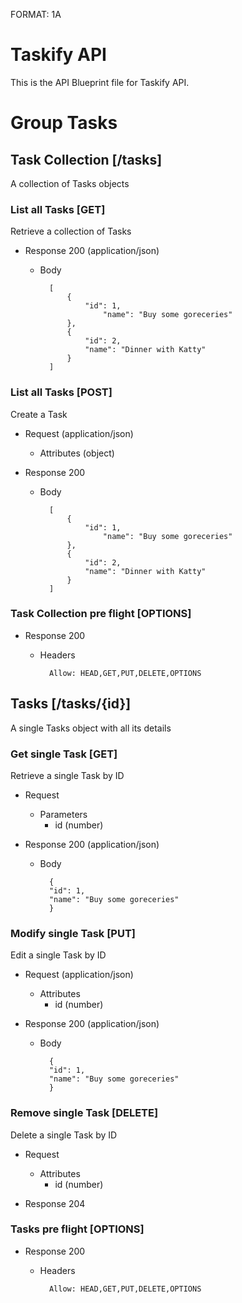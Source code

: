 FORMAT: 1A

# Taskify API
This is the API Blueprint file for Taskify API.

# Group Tasks

## Task Collection [/tasks]
A collection of Tasks objects

### List all Tasks [GET]
Retrieve a collection of Tasks

+ Response 200 (application/json)

    + Body

            [
                {
                    "id": 1, 
                        "name": "Buy some goreceries"
                },
                {
                    "id": 2, 
                    "name": "Dinner with Katty"
                }
            ]


### List all Tasks [POST]
Create a Task

+ Request (application/json)

    + Attributes (object)

+ Response 200

    + Body

            [
                {
                    "id": 1, 
                        "name": "Buy some goreceries"
                },
                {
                    "id": 2, 
                    "name": "Dinner with Katty"
                }
            ]
                
### Task Collection pre flight [OPTIONS]

+ Response 200

    + Headers

            Allow: HEAD,GET,PUT,DELETE,OPTIONS

## Tasks [/tasks/{id}]
A single Tasks object with all its details

### Get single Task [GET]
Retrieve a single Task by ID

+ Request

    + Parameters
        + id (number)

+ Response 200 (application/json)

    + Body

            {
            "id": 1, 
            "name": "Buy some goreceries"
            }

### Modify single Task [PUT]
Edit a single Task by ID

+ Request (application/json)

    + Attributes
        + id (number)

+ Response 200 (application/json)

    + Body

            {
            "id": 1, 
            "name": "Buy some goreceries"
            }
            
### Remove single Task [DELETE]
Delete a single Task by ID

+ Request

    + Attributes
        + id (number)

+ Response 204

### Tasks pre flight [OPTIONS]

+ Response 200

    + Headers

            Allow: HEAD,GET,PUT,DELETE,OPTIONS

